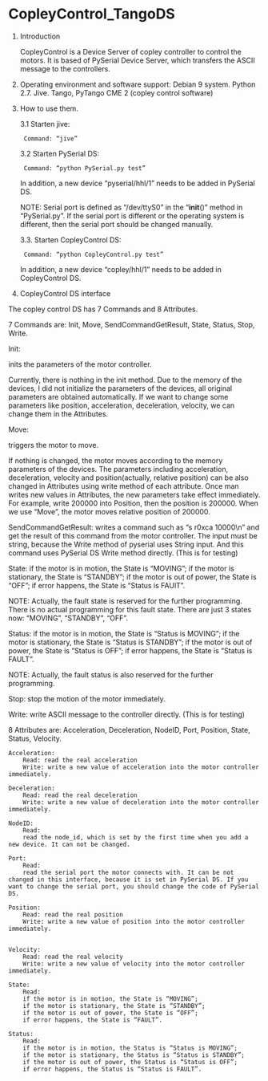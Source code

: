 # CopleyControl_TangoDS

1. Introduction

	CopleyControl is a Device Server of copley controller to control the motors. It is based of PySerial Device Server, which transfers the ASCII message to the controllers. 

2. Operating environment and software support: 
	Debian 9 system. 
	Python 2.7. 
	Jive. 
	Tango, PyTango
	CME 2 (copley control software)

3. How to use them. 

	3.1 Starten jive:

 		Command: “jive”

	3.2 Starten PySerial DS:

 		Command: “python PySerial.py test”

	In addition, a new device “pyserial/hhl/1” needs to be added in PySerial DS. 


	NOTE: Serial port is defined as “/dev/ttyS0” in the “__init__()” method in “PySerial.py”. If the serial port is different or the operating system is different, then the serial port should be changed manually. 

	3.3. Starten CopleyControl DS:

 		Command: “python CopleyControl.py test”

	In addition, a new device “copley/hhl/1” needs to be added in CopleyControl DS. 



4. CopleyControl DS interface 

The copley control DS has 7 Commands and 8 Attributes. 

7 Commands are: Init, Move, SendCommandGetResult, State, Status, Stop, Write. 

   Init: 
   
   inits the parameters of the motor controller. 

   Currently, there is nothing in the init method. Due to the memory of the devices, I did not initialize the parameters of the devices, all original parameters are obtained automatically. If we want to change some parameters like position, acceleration, deceleration, velocity, we can change them in the Attributes. 

  Move:	
  
  triggers the motor to move. 
		
  If nothing is changed, the motor moves according to the memory parameters of the devices. The parameters including acceleration, deceleration, velocity and position(actually, relative position) can be also changed in Attributes using write method of each attribute. Once man writes new values in Attributes, the new parameters take effect immediately. For example, write 200000 into Position, then the position is 200000. When we use “Move”, the motor moves relative position of 200000. 

  SendCommandGetResult: writes a command such as “s r0xca 10000\n” and get the result of this command from the motor controller. The input must be string, because the Write method of pyserial uses String input. And this command uses PySerial DS Write method directly. (This is for testing)

  State: if the motor is in motion, the State is “MOVING”;
		if the motor is stationary, the State is “STANDBY”;
		if the motor is out of power, the State is “OFF”;
		if error happens, the State is “Status is FAUlT”. 

   NOTE: Actually, the fault state is reserved for the further programming. There is no actual programming for this fault state. There are just 3 states now: “MOVING”, “STANDBY”, “OFF”. 

  Status: if the motor is in motion, the State is “Status is MOVING”;
		if the motor is stationary, the State is “Status is STANDBY”;
		if the motor is out of power, the State is “Status is OFF”;
		if error happens, the State is “Status is FAULT”.

   NOTE: Actually, the fault status is also reserved for the further programming.  

  Stop: stop the motion of the motor immediately.
	
  Write: write ASCII message to the controller directly. (This is for testing)
	
	
8 Attributes are: Acceleration, Deceleration, NodeID, Port, Position, State, Status, Velocity.

	Acceleration: 
		Read: read the real acceleration 
		Write: write a new value of acceleration into the motor controller immediately.

	Deceleration: 
		Read: read the real deceleration
		Write: write a new value of deceleration into the motor controller immediately.

	NodeID:
		Read: 
		read the node_id, which is set by the first time when you add a new device. It can not be changed. 

	Port:
		Read: 
		read the serial port the motor connects with. It can be not changed in this interface, because it is set in PySerial DS. If you want to change the serial port, you should change the code of PySerial DS.

	Position: 
		Read: read the real position
		Write: write a new value of position into the motor controller immediately.


	Velocity: 
		Read: read the real velocity
		Write: write a new value of velocity into the motor controller immediately.

	State: 
		Read:
		if the motor is in motion, the State is “MOVING”;
		if the motor is stationary, the State is “STANDBY”;
		if the motor is out of power, the State is “OFF”;
		if error happens, the State is “FAULT”.

	Status: 
		Read:
		if the motor is in motion, the Status is “Status is MOVING”;
		if the motor is stationary, the Status is “Status is STANDBY”;
		if the motor is out of power, the Status is “Status is OFF”;
		if error happens, the Status is “Status is FAULT”.
	
